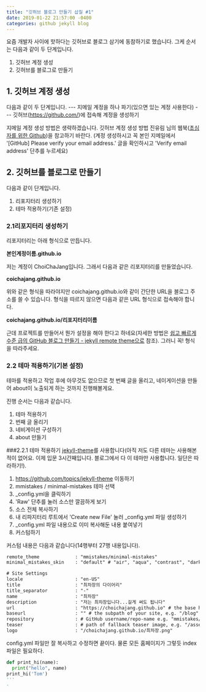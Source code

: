 ```yaml
---
title: "깃허브 블로그 만들기 삽질 #1"
date: 2019-01-22 21:57:00 -0400
categories: github jekyll blog
---
```


요즘 개발자 사이에 핫하다는 깃허브로 블로그 삼기에 동참하기로 했습니다.
그케 순서는 다음과 같이 두 단계입니다.

1. 깃허브 계정 생성
2. 깃허브를 블로그로 만들기

## 1. 깃허브 계정 생성
다음과 같이 두 단계입니다. 
--- 지메일 계정을 하나 파기(있으면 있는 계정 사용한다)
--- 깃허브(https://github.com/)에 접속해 계정을 생성하기

지메일 계정 생성 방법은 생략하겠습니다.
깃허브 계정 생성 방법 진유림 님의 웹북([초심자를 위한 Github](http://www.realhanbit.co.kr/books/125/pages/1129/preview))을 참고하기 바란다.
(계정 생성하시고 꼭 본인 지메일에서 '[GitHub] Please verify your email address.' 글을 확인하시고 'Verify email address' 단추를 누르세요)

## 2. 깃허브를 블로그로 만들기
다음과 같이 단계입니다.

1. 리포지터리 생성하기
2. 테마 적용하기(기존 설정)

### 2.1리포지터리 생성하기
리포지터리는 아래 형식으로 만듭니다.

**본인계정이름.github.io**

저는 계정이 ChoiChaJang입니다. 그래서 다음과 같은 리포지터리를 만들었습니다.

**coichajang.github.io**

위와 같은 형식을 따라야지만 coichajang.github.io와 같이 간단한 URL을 블로그 주소를 쓸 수 있습니다.
형식을 따르지 않으면 다음과 같은 URL 형식으로 접속해야 합니다.

**coichajang.github.io/리포지터리이름**

근데 프로젝트를 만들어서 뭔가 설정을 해야 한다고 하네요(자세한 방법은 [쉽고 빠르게 수준 급의 GitHub 블로그 만들기 - jekyll remote theme으로](https://dreamgonfly.github.io/2018/01/27/jekyll-remote-theme.html) 참조).
그러니 꼭! 형식을 따라주세요.


### 2.2 테마 적용하기(기본 설정)
테마를 적용하고 작업 후에 아무것도 없으므로 첫 번째 글을 올리고, 네이게이션을 만들어 about이 노출되게 하는 것까지 진행해볼게요.

진행 순서는 다음과 같습니다.

1. 테마 적용하기
2.  번째 글 올리기
3. 네비게이션 구성하기
4. about 만들기

###2.2.1 테마 적용하기
[jekyll-theme](https://github.com/topics/jekyll-theme)를 사용합니다(아직 저도 다른 테마는 사용해본 적이 없어요. 이제 입문 3시간째입니다. 블로그에서 다 이 테마만 사용합니다. 일단은 따라하기!).

1. https://github.com/topics/jekyll-theme 이동하기
2. mmistakes / minimal-mistakes 테마 선택
3. _config.yml을 클릭하기
4. 'Raw' 단추를 눌러 소스만 깔끔하게 보기
5. 소스 전체 복사하기
6. 내 리파지터리 루트에서 'Create new File' 눌러 _config.yml 파일 생성하기
7. _config.yml 파일 내용으로 이미 복사해둔 내용 붙여넣기
8. 커스텀하기

커스텀 내용은 다음과 같습니다(14행부터 27행 내용입니다).

```html
remote_theme             : "mmistakes/minimal-mistakes"
minimal_mistakes_skin    : "default" # "air", "aqua", "contrast", "dark", "dirt", "neon", "mint", "plum", "sunrise"

# Site Settings
locale                   : "en-US"
title                    : "최차장의 다이어리"
title_separator          : "-"
name                     : "최차장"
description              : "저는 최차장입니다...길게 써도 됩니다"
url                      : "https://choichajang.github.io" # the base hostname & protocol for your site e.g. "https://mmistakes.github.io"
baseurl                  : "" # the subpath of your site, e.g. "/blog"
repository               : # GitHub username/repo-name e.g. "mmistakes/minimal-mistakes"
teaser                   : # path of fallback teaser image, e.g. "/assets/images/500x300.png"
logo                     : "/choichajang.github.io/최차장.png"
```


config.yml 파일만 잘 복사하고 수정하면 끝이다. 물론 모든 홈페이지가 그렇듯 index 파일은 필요하다.

```python
def print_hi(name):
  print("hello", name)
print_hi('Tom')
'''
-
